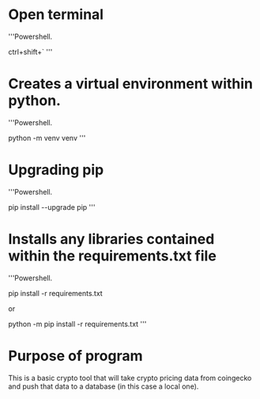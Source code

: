 
# Open terminal
'''Powershell.

ctrl+shift+`
'''

# Creates a virtual environment within python. 
'''Powershell.

python -m venv venv
'''

# Upgrading pip
'''Powershell.

pip install --upgrade pip
'''


# Installs any libraries contained within the requirements.txt file
'''Powershell.

pip install -r requirements.txt

or

python -m pip install -r requirements.txt
'''

# Purpose of program

This is a basic crypto tool that will take crypto pricing data from coingecko and push that data to a database (in this case a local one).


